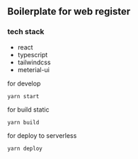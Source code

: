 ## Boilerplate for web register

### tech stack
- react
- typescript
- tailwindcss
- meterial-ui

for develop 
```
yarn start
```

for build static
```
yarn build
```

for deploy to serverless 
```
yarn deploy
```